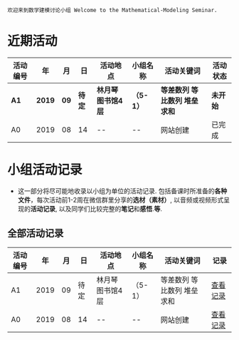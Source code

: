 ```markdown
欢迎来到数学建模讨论小组 Welcome to the Mathematical-Modeling Seminar.
```
# 近期活动
活动编号|年|月|日|活动地点|小组名称|活动关键词|活动状态
-|-|-|-|-|-|-|-
**A1**|**2019**|**09**|**待定**|**林月琴图书馆4层**|**（5-1）**|**等差数列 等比数列 堆垒求和**|**未开始**
A0|2019|08|14|--|--|网站创建|已完成

# 小组活动记录
- 这一部分将尽可能地收录以小组为单位的活动记录. 包括备课时所准备的**各种文件**，每次活动前1-2周在微信群里分享的**选材（素材）**, 以音频或视频形式呈现的**活动记录**, 以及同学们比较完整的**笔记**和**感悟**.**等**.
## 全部活动记录
活动编号|年|月|日|活动地点|小组名称|活动关键词|记录
-|-|-|-|-|-|-|-
A1|2019|09|待定|林月琴图书馆4层|（5-1）|等差数列 等比数列 堆垒求和|[查看记录](https://jekyllrb.com/docs/usage/)
A0|2019|08|14|--|--|网站创建|[查看记录](https://github.com)

